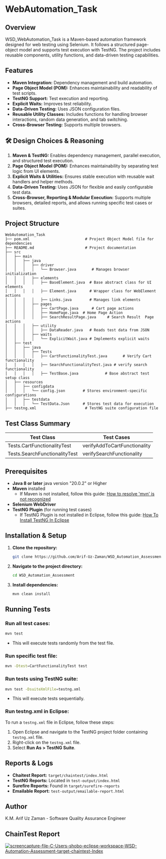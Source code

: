# WebAutomation\_Task

## Overview

WSD_WebAutomation\_Task is a Maven-based automation framework designed for web testing using Selenium. It follows a structured page-object model and supports test execution with TestNG. The project includes reusable components, utility functions, and data-driven testing capabilities.

## Features

- **Maven Integration:** Dependency management and build automation.
- **Page Object Model (POM):** Enhances maintainability and readability of test scripts.
- **TestNG Support:** Test execution and reporting.
- **Explicit Waits:** Improves test reliability.
- **Data-Driven Testing:** Uses JSON configuration files.
- **Reusable Utility Classes:** Includes functions for handling browser interactions, random data generation, and tab switching.
- **Cross-Browser Testing:** Supports multiple browsers.

## 🛠 Design Choices & Reasoning  

1. **Maven & TestNG:** Enables dependency management, parallel execution, and structured test execution.  
2. **Page Object Model (POM):** Enhances maintainability by separating test logic from UI elements.  
3. **Explicit Waits & Utilities:** Ensures stable execution with reusable wait handlers and helper methods.  
4. **Data-Driven Testing:** Uses JSON for flexible and easily configurable test data.  
5. **Cross-Browser, Reporting & Modular Execution:** Supports multiple browsers, detailed reports, and allows running specific test cases or suites.

## Project Structure

```
WebAutomation_Task
├── pom.xml                         # Project Object Model file for dependencies
├── README.md                       # Project documentation
├── src
│   ├── main
│   │   ├── java
│   │   │   ├── driver
│   │   │   │   └── Browser.java       # Manages browser initialization
│   │   │   ├── elements
│   │   │   │   ├── BaseElement.java  # Base abstract class for UI elements
│   │   │   │   ├── Element.java      # Wrapper class for WebElement actions
│   │   │   │   ├── Links.java        # Manages link elements
│   │   │   ├── pages
│   │   │   │   ├── CartPage.java      # Cart page actions
│   │   │   │   ├── HomePage.java  # Home Page Action
│   │   │   │   ├── SearchResultPage.java     # Search Result  Page actions
│   │   │   ├── utility
│   │   │   │   ├── DataReader.java   # Reads test data from JSON
│   │   │   ├── waits
│   │   │   │   └── ExplicitWait.java # Implements explicit waits
│   ├── test
│   │   ├── java
│   │   │   ├── Tests
│   │   │   │   ├── CartFunctionalityTest.java       # Verify Cart functionality
│   │   │   │   ├── SearchFunctionalityTest.java # verify search functionality
│   │   │   │   ├── TestBase.java            # Base abstract test setup class
│   ├── resources
│   │   ├── configdata
│   │   │   └── config.json        # Stores environment-specific configurations
│   │   ├── testdata
│   │   │   └── TestData.Json      # Stores test data for execution
├── testng.xml                      # TestNG suite configuration file
```



## Test Class Summary

| Test Class                    | Test Cases                                      |
|--------------------------------|------------------------------------------------|
| Tests.CartFunctionalityTest               | verifyAddToCartFunctionality              |
| Tests.SearchFunctionalityTest           | verifySearchFunctionality                   |




## Prerequisites

- **Java 8 or later** java version "20.0.2" or Higher
- **Maven** installed
  - If Maven is not installed, follow this guide: [How to resolve 'mvn' is not recognized](https://medium.com/nerd-for-tech/how-to-resolve-the-mvn-is-not-recognized-as-an-internal-or-external-command-operable-program-or-145914fcaaab)
- **Selenium WebDriver**
- **TestNG Plugin** (for running test cases)
  - If TestNG Plugin is not installed in Eclipse, follow this guide: [How To Install TestNG In Eclipse](https://www.lambdatest.com/blog/how-to-install-testng-in-eclipse-step-by-step-guide/)

## Installation & Setup

1. **Clone the repository:**
   ```sh
   git clone https://github.com/Arif-Uz-Zaman/WSD_Automation_Assessment.git 
   ```
2. **Navigate to the project directory:**
   ```sh
   cd WSD_Automation_Assessment
   ```
3. **Install dependencies:**
   ```sh
   mvn clean install
   ```

## Running Tests

### Run all test cases:

```sh
mvn test
```

- This will execute tests randomly from the test file.

### Run specific test file:

```sh
mvn -Dtest=CartFunctionalityTest test
```

### Run tests using TestNG suite:

```sh
mvn test -DsuiteXmlFile=testng.xml
```

- This will execute tests sequentially.

### Run testng.xml in Eclipse:

To run a `testng.xml` file in Eclipse, follow these steps:

1. Open Eclipse and navigate to the TestNG project folder containing `testng.xml` file.
2. Right-click on the `testng.xml` file.
3. Select **Run As > TestNG Suite**.

## Reports & Logs

- **Chaitest Report:** `target/chaintest/index.html`
- **TestNG Reports:** Located in `test-output/index.html`
- **Surefire Reports:** Found in `target/surefire-reports`
- **Emailable Report:** `test-output/emailable-report.html`

## Author

K.M. Arif Uz Zaman - Software Quality Assurance Engineer

## ChainTest Report 
<a href="https://ibb.co.com/FkmfcNN4"><img src="https://i.ibb.co.com/ZRGwvttz/screencapture-file-C-Users-shobo-eclipse-workspace-WSD-Automation-Assessment-target-chaintest-Index.png" alt="screencapture-file-C-Users-shobo-eclipse-workspace-WSD-Automation-Assessment-target-chaintest-Index" border="0"></a>